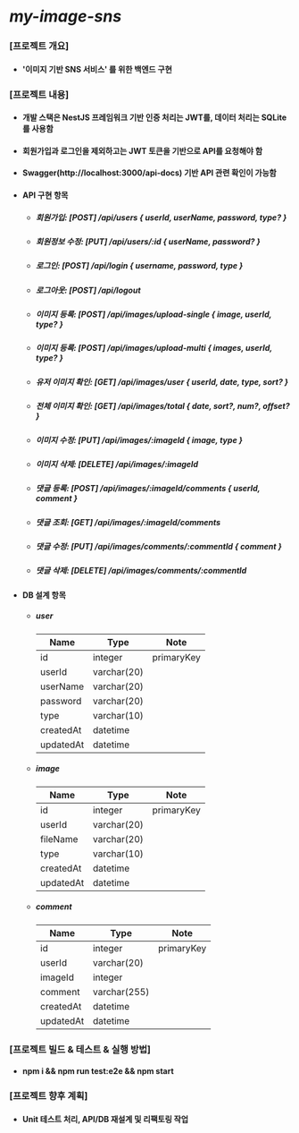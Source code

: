 # _my-image-sns_

### [프로젝트 개요]

- #### '이미지 기반 SNS 서비스' 를 위한 백엔드 구현

### [프로젝트 내용]

  - #### 개발 스택은 NestJS 프레임워크 기반 인증 처리는 JWT를, 데이터 처리는 SQLite를 사용함
  - #### 회원가입과 로그인을 제외하고는 JWT 토큰을 기반으로 API를 요청해야 함
  - #### Swagger(http://localhost:3000/api-docs) 기반 API 관련 확인이 가능함

- #### API 구현 항목
  - ##### 회원가입: [POST] /api/users { userId, userName, password, type? }
  - ##### 회원정보 수정: [PUT] /api/users/:id { userName, password? }
  - ##### 로그인: [POST] /api/login { username, password, type }
  - ##### 로그아웃: [POST] /api/logout
  - ##### 이미지 등록: [POST] /api/images/upload-single { image, userId, type? }
  - ##### 이미지 등록: [POST] /api/images/upload-multi { images, userId, type? }
  - ##### 유저 이미지 확인: [GET] /api/images/user { userId, date, type, sort? }
  - ##### 전체 이미지 확인: [GET] /api/images/total { date, sort?, num?, offset? }
  - ##### 이미지 수정: [PUT] /api/images/:imageId { image, type }
  - ##### 이미지 삭제: [DELETE] /api/images/:imageId
  - ##### 댓글 등록: [POST] /api/images/:imageId/comments { userId, comment }
  - ##### 댓글 조회: [GET] /api/images/:imageId/comments
  - ##### 댓글 수정: [PUT] /api/images/comments/:commentId { comment }
  - ##### 댓글 삭제: [DELETE] /api/images/comments/:commentId

  
- #### DB 설계 항목
  - ##### user
    | Name      | Type        | Note       |
    |-----------|-------------|------------|
    | id        | integer     | primaryKey |
    | userId    | varchar(20) |            |
    | userName  | varchar(20) |            |
    | password  | varchar(20) |            |
    | type      | varchar(10) |            |
    | createdAt | datetime    |            |
    | updatedAt | datetime    |            |

  - ##### image
    | Name      | Type        | Note       |
    |-----------|-------------|------------|
    | id        | integer     | primaryKey |
    | userId    | varchar(20) |            |
    | fileName  | varchar(20) |            |
    | type      | varchar(10) |            |
    | createdAt | datetime    |            |
    | updatedAt | datetime    |            |

  - ##### comment
    | Name      | Type         | Note       |
    |-----------|--------------|------------|
    | id        | integer      | primaryKey |
    | userId    | varchar(20)  |            |
    | imageId   | integer      |            |
    | comment   | varchar(255) |            |
    | createdAt | datetime     |            |
    | updatedAt | datetime     |            |

### [프로젝트 빌드 & 테스트 & 실행 방법]

- #### npm i && npm run test:e2e && npm start

### [프로젝트 향후 계획]

- #### Unit 테스트 처리, API/DB 재설계 및 리팩토링 작업
